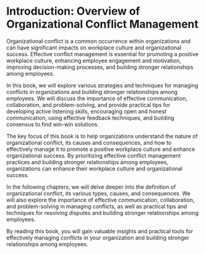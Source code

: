Introduction: Overview of Organizational Conflict Management
============================================================

Organizational conflict is a common occurrence within organizations and can have significant impacts on workplace culture and organizational success. Effective conflict management is essential for promoting a positive workplace culture, enhancing employee engagement and motivation, improving decision-making processes, and building stronger relationships among employees.

In this book, we will explore various strategies and techniques for managing conflicts in organizations and building stronger relationships among employees. We will discuss the importance of effective communication, collaboration, and problem-solving, and provide practical tips for developing active listening skills, encouraging open and honest communication, using effective feedback techniques, and building consensus to find win-win solutions.

The key focus of this book is to help organizations understand the nature of organizational conflict, its causes and consequences, and how to effectively manage it to promote a positive workplace culture and enhance organizational success. By prioritizing effective conflict management practices and building stronger relationships among employees, organizations can enhance their workplace culture and organizational success.

In the following chapters, we will delve deeper into the definition of organizational conflict, its various types, causes, and consequences. We will also explore the importance of effective communication, collaboration, and problem-solving in managing conflicts, as well as practical tips and techniques for resolving disputes and building stronger relationships among employees.

By reading this book, you will gain valuable insights and practical tools for effectively managing conflicts in your organization and building stronger relationships among employees.
